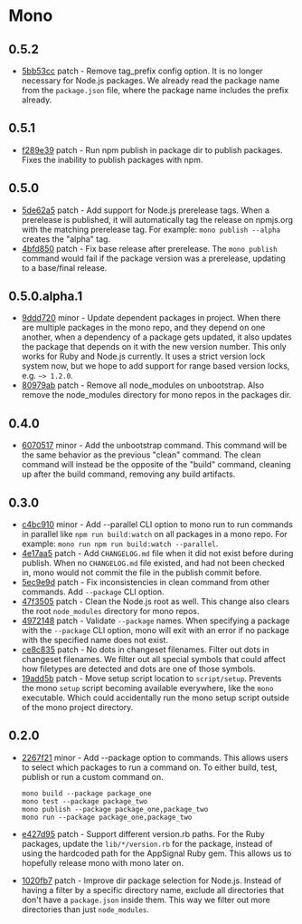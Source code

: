 # Mono

## 0.5.2

- [5bb53cc](https://github.com/appsignal/mono//commit/5bb53cc7f08865e8adb18e5f944a1498620cdb24) patch - Remove tag_prefix config option. It is no longer necessary for Node.js packages. We already read the package name from the `package.json` file, where the package name includes the prefix already.

## 0.5.1

- [f289e39](https://github.com/appsignal/mono//commit/f289e398bee433a53771bb6808440e48ab734353) patch - Run npm publish in package dir to publish packages. Fixes the inability to publish packages with npm.

## 0.5.0

- [5de62a5](https://github.com/appsignal/mono//commit/5de62a56cc0272c11f10887569d6c5c0ee52d682) patch - Add support for Node.js prerelease tags. When a prerelease is published, it will automatically tag the release on npmjs.org with the matching prerelease tag. For example: `mono publish --alpha` creates the "alpha" tag.
- [4bfd850](https://github.com/appsignal/mono//commit/4bfd850ab933b42b9cc65c80c6111220230f08aa) patch - Fix base release after prerelease. The `mono publish` command would fail if the package version was a prerelease, updating to a base/final release.

## 0.5.0.alpha.1

- [9ddd720](https://github.com/appsignal/mono//commit/9ddd720090f9baaeef2aab7322d1b377c5131c34) minor - Update dependent packages in project. When there are multiple packages in the mono repo, and they depend on one another, when a dependency of a package gets updated, it also updates the package that depends on it with the new version number. This only works for Ruby and Node.js currently. It uses a strict version lock system now, but we hope to add support for range based version locks, e.g. `~> 1.2.0`.
- [80979ab](https://github.com/appsignal/mono//commit/80979ab92a130204a5ed883c6f288ce9cb06628e) patch - Remove all node_modules on unbootstrap. Also remove the node_modules directory
  for mono repos in the packages dir.

## 0.4.0

- [6070517](https://github.com/appsignal/mono//commit/6070517bbb819857a44aae13ab0a054dcbaa34ce) minor - Add the unbootstrap command. This command will be the same behavior as the
  previous "clean" command. The clean command will instead be the opposite of the
  "build" command, cleaning up after the build command, removing any build
  artifacts.

## 0.3.0

- [c4bc910](https://github.com/appsignal/mono//commit/c4bc9103fcf19d60a5989841a3ef224c74008c33) minor - Add --parallel CLI option to mono run to run commands in parallel like `npm run
  build:watch` on all packages in a mono repo.
  For example: `mono run npm run build:watch --parallel`.
- [4e17aa5](https://github.com/appsignal/mono//commit/4e17aa50817e6ae12dff45481cdadcaa27a08516) patch - Add `CHANGELOG.md` file when it did not exist before during publish. When no
  `CHANGELOG.md` file existed, and had not been checked in, mono would not commit
  the file in the publish commit before.
- [5ec9e9d](https://github.com/appsignal/mono//commit/5ec9e9d29f0ac360ad3538d6145cd50262ce4b6d) patch - Fix inconsistencies in clean command from other commands. Add `--package` CLI
  option.
- [47f3505](https://github.com/appsignal/mono//commit/47f3505cdc73a7090233e6f8114715b8ea9914a2) patch - Clean the Node.js root as well. This change also clears the root `node_modules`
  directory for mono repos.
- [4972148](https://github.com/appsignal/mono//commit/497214837c4380f0ebbbcb38e996caf31b9f927a) patch - Validate `--package` names. When specifying a package with the `--package` CLI
  option, mono will exit with an error if no package with the specified name does
  not exist.
- [ce8c835](https://github.com/appsignal/mono//commit/ce8c835ee2b42082682266fd9103f465af5dad8e) patch - No dots in changeset filenames. Filter out dots in changeset filenames. We
  filter out all special symbols that could affect how filetypes are detected and
  dots are one of those symbols.
- [19add5b](https://github.com/appsignal/mono//commit/19add5b75693a058df0b6e8a13aaffcd31f49176) patch - Move setup script location to `script/setup`. Prevents the mono `setup` script
  becoming available everywhere, like the `mono` executable. Which could
  accidentally run the mono setup script outside of the mono project directory.

## 0.2.0

- [2267f21](https://github.com/appsignal/mono//commit/2267f2164b25faf66df2d3a4fdcfbc76c37bb1f0) minor - Add --package option to commands. This allows users to select which packages to
  run a command on. To either build, test, publish or run a custom command on.

  ```
  mono build --package package_one
  mono test --package package_two
  mono publish --package package_one,package_two
  mono run --package package_one,package_two
  ```
- [e427d95](https://github.com/appsignal/mono//commit/e427d956e426274af08c3f2b0ee9a446ca577386) patch - Support different version.rb paths. For the Ruby packages, update the
  `lib/*/version.rb` for the package, instead of using the hardcoded path for the
  AppSignal Ruby gem. This allows us to hopefully release mono with mono later
  on.
- [1020fb7](https://github.com/appsignal/mono//commit/1020fb7d1eb02b021e895891c0b4240257032e58) patch - Improve dir package selection for Node.js. Instead of having a filter by a
  specific directory name, exclude all directories that don't have a
  `package.json` inside them. This way we filter out more directories than just
  `node_modules`.
